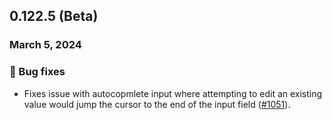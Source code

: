 ## 0.122.5 (Beta)

### March 5, 2024

### 🐛 Bug fixes

- Fixes issue with autocopmlete input where attempting to edit an existing value would jump the cursor to the end of the input field ([#1051](https://github.com/formkit/formkit/issues/1051)).